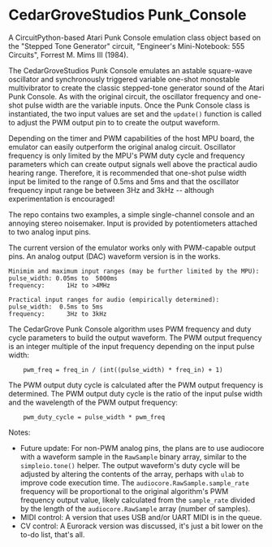 # CedarGroveStudios Punk_Console
 

A CircuitPython-based Atari Punk Console emulation class object based on the "Stepped Tone Generator" circuit, "Engineer's Mini-Notebook: 555 Circuits", Forrest M. Mims III (1984).

The CedarGroveStudios Punk Console emulates an astable square-wave oscillator and synchronously triggered variable one-shot monostable multivibrator to create the classic stepped-tone generator sound of the Atari Punk Console. As with the original circuit, the oscillator frequency and one-shot pulse width are the variable inputs. Once the Punk Console class is instantiated, the two input values are set and the `update()` function is called to adjust the PWM output pin to to create the output waveform.

Depending on the timer and PWM capabilities of the host MPU board, the emulator can easily outperform the original analog circuit. Oscillator frequency is only limited by the MPU's PWM duty cycle and frequency parameters which can create output signals well above the practical audio hearing range. Therefore, it is recommended that one-shot pulse width input be limited to the range of 0.5ms and 5ms and that the oscillator frequency input range be between 3Hz and 3kHz -- although experimentation is encouraged!

The repo contains two examples, a simple single-channel console and an annoying stereo noisemaker. Input is provided by potentiometers attached to two analog input pins.

The current version of the emulator works only with PWM-capable output pins. An analog output (DAC) waveform version is in the works.

    Minimim and maximum input ranges (may be further limited by the MPU):
    pulse_width: 0.05ms to  5000ms 
    frequency:      1Hz to >4MHz 

    Practical input ranges for audio (empirically determined):
    pulse_width:  0.5ms to 5ms
    frequency:      3Hz to 3kHz


The CedarGrove Punk Console algorithm uses PWM frequency and duty cycle parameters to build the output waveform. The PWM output frequency is an integer multiple of the input frequency depending on the input pulse width:

        pwm_freq = freq_in / (int((pulse_width) * freq_in) + 1)


The PWM output duty cycle is calculated after the PWM output frequency is determined. The PWM output duty cycle is the ratio of the input pulse width and the wavelength of the PWM output frequency:

        pwm_duty_cycle = pulse_width * pwm_freq


Notes:
- Future update: For non-PWM analog pins, the plans are to use audiocore with a waveform sample in the `RawSample` binary array, similar to the `simpleio.tone()` helper. The output waveform's duty cycle will be adjusted by altering the contents of the array, perhaps with `ulab` to improve code execution time. The     `audiocore.RawSample.sample_rate` frequency will be proportional to the original algorithm's PWM frequency output value, likely calculated from the `sample_rate` divided by the length of the `audiocore.RawSample` array (number of samples).
- MIDI control: A version that uses USB and/or UART MIDI is in the queue.
- CV control: A Eurorack version was discussed, it's just a bit lower on the to-do list, that's all.

    
